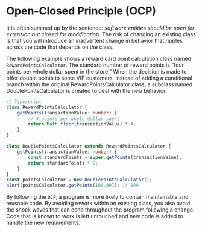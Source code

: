 # Open-Closed Principle (OCP)

It is often summed up by the sentence: *software entities should be open for extension but closed for modification*. The risk of changing an existing class is that you will introduce an inadvertent change in behavior that ripples across the code that depends on the class.

The following example shows a reward card point calculation class named `RewardPointsCalculator`. The standard number of reward points is “four points per whole dollar spent in the store.” When the decision is made to offer double points to some VIP customers, instead of adding a conditional branch within the original RewardPointsCalculator class, a subclass named DoublePointsCalculator is created to deal with the new behavior.

```Typescript
// Typescript
class RewardPointsCalculator {
    getPoints(transactionValue: number) {
        // 4 points per whole dollar spent
        return Math.floor(transactionValue) * 4;
    }
}

class DoublePointsCalculator extends RewardPointsCalculator {
    getPoints(transactionValue: number) {
        const standardPoints = super.getPoints(transactionValue);
        return standardPoints * 2;
    }
}
const pointsCalculator = new DoublePointsCalculator();
alert(pointsCalculator.getPoints(100.99)); // 800
```

By following the `OCP`, a program is more likely to contain maintainable and reusable code. By avoiding rework within an existing class, you also avoid the shock waves that can echo throughout the program following a change. Code that is known to work is left untouched and new code is added to handle the new requirements.
